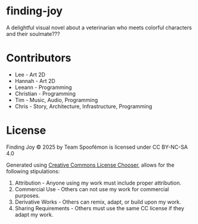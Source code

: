 # finding-joy
A delightful visual novel about a veterinarian who meets colorful characters and their soulmate???


# Contributors
- Lee - Art 2D
- Hannah - Art 2D
- Leeann - Programming
- Christian - Programming
- Tim - Music, Audio, Programming
- Chris - Story, Architecture, Infrastructure, Programming


# License
Finding Joy © 2025 by Team Spoofémon is licensed under CC BY-NC-SA 4.0

Generated using [Creative Commons License Chooser](https://chooser-beta.creativecommons.org/), allows for the following stipulations:

1. Attribution - Anyone using my work must include proper attribution.
2. Commercial Use - Others can not use my work for commercial purposes.
3. Derivative Works - Others can remix, adapt, or build upon my work.
4. Sharing Requirements - Others must use the same CC license if they adapt my work.

